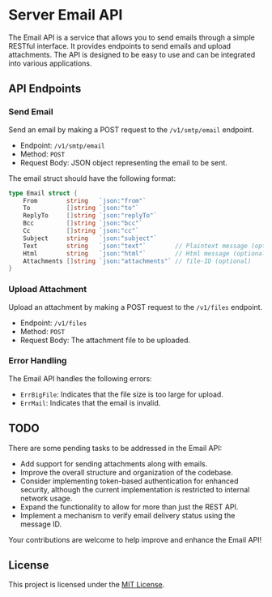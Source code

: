 # Server Email API

The Email API is a service that allows you to send emails through a simple RESTful interface. It provides endpoints to send emails and upload attachments. The API is designed to be easy to use and can be integrated into various applications.

## API Endpoints

### Send Email

Send an email by making a POST request to the `/v1/smtp/email` endpoint.

- Endpoint: `/v1/smtp/email`
- Method: `POST`
- Request Body: JSON object representing the email to be sent.

The email struct should have the following format:

```go
type Email struct {
	From        string   `json:"from"`
	To          []string `json:"to"`
	ReplyTo     []string `json:"replyTo"`
	Bcc         []string `json:"bcc"`
	Cc          []string `json:"cc"`
	Subject     string   `json:"subject"`
	Text        string   `json:"text"`        // Plaintext message (optional)
	Html        string   `json:"html"`        // Html message (optional)
	Attachments []string `json:"attachments"` // file-ID (optional)
}
```

### Upload Attachment

Upload an attachment by making a POST request to the `/v1/files` endpoint.

- Endpoint: `/v1/files`
- Method: `POST`
- Request Body: The attachment file to be uploaded.

### Error Handling

The Email API handles the following errors:

- `ErrBigFile`: Indicates that the file size is too large for upload.
- `ErrMail`: Indicates that the email is invalid.

## TODO

There are some pending tasks to be addressed in the Email API:

- Add support for sending attachments along with emails.
- Improve the overall structure and organization of the codebase.
- Consider implementing token-based authentication for enhanced security, although the current implementation is restricted to internal network usage.
- Expand the functionality to allow for more than just the REST API.
- Implement a mechanism to verify email delivery status using the message ID.

Your contributions are welcome to help improve and enhance the Email API!

## License

This project is licensed under the [MIT License](LICENSE).
